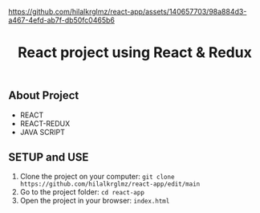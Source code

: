 


https://github.com/hilalkrglmz/react-app/assets/140657703/98a884d3-a467-4efd-ab7f-db50fc0465b6



<!DOCTYPE html>
<html lang="en">
<head>
    <meta charset="UTF-8">
    <meta name="viewport" content="width=device-width, initial-scale=1.0">
</head>
<body>
    <header>
        <h1> React project using React & Redux </h1>
    </header>
    <div class="container">
        <h2>About Project</h2>
            <ul>
                <li>REACT</li>
                <li>REACT-REDUX</li>
                <li>JAVA SCRIPT</li>
              </ul>
            <h2>SETUP and USE</h2>
        <ol>
            <li>Clone the project on your computer: <code>git clone https://github.com/hilalkrglmz/react-app/edit/main</code></li>
            <li>Go to the project folder: <code>cd react-app</code></li>
            <li>Open the project in your browser: <code>index.html</code></li>
        </ol>
    </div>
</body>
</html>
